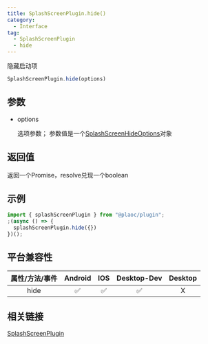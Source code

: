 ```yaml
---
title: SplashScreenPlugin.hide()
category:
  - Interface
tag:
  - SplashScreenPlugin
  - hide
---
```


隐藏启动项

```js
SplashScreenPlugin.hide(options)
```

## 参数

  - options

    选项参数；
    参数值是一个[SplashScreenHideOptions]()对象

## 返回值

  返回一个Promise，resolve兑现一个boolean

## 示例
```js
import { splashScreenPlugin } from "@plaoc/plugin";
;(async () => {
  splashScreenPlugin.hide({})
})();
```

## 平台兼容性

| 属性/方法/事件 | Android | IOS | Desktop-Dev | Desktop |
|:------------:|:-------:|:---:|:-----------:|:-------:|
| hide         | ✅       | ✅  | ✅          | X       |

## 相关链接

[SplashScreenPlugin](./index.md)



